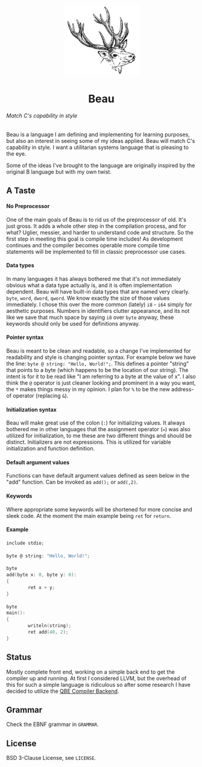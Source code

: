 <div align="center">
        <img src="head.png" width="200">
        <h1>Beau</h1>
</div>

###### Match C's capability in style

Beau is a language I am defining and implementing for learning purposes,
but also an interest in seeing some of my ideas applied. Beau will match C's
capability in style. I want a utilitarian systems language that is pleasing to
the eye.

Some of the ideas I've brought to the language are originally inspired by the
original B language but with my own twist. 

## A Taste

#### No Preprocessor
One of the main goals of Beau is to rid us of the preprocessor of old. It's just
gross. It adds a whole other step in the compilation process, and for what?
Uglier, messier, and harder to understand code and structure. So the first step
in meeting this goal is compile time includes! As development continues and the
compiler becomes operable more compile time statements will be implemented to
fill in classic preprocessor use cases.

#### Data types
In many languages it has always bothered me that it's not immediately obvious
what a data type actually is, and it is often implementation dependent. Beau
will have built-in data types that are named very clearly. `byte`, `word`,
`dword`, `qword`. We know exactly the size of those values immediately. I chose
this over the more common (lately) `i8` - `i64` simply for aesthetic purposes.
Numbers in identifiers clutter appearance, and its not like we save that much
space by saying `i8` over `byte` anyway, these keywords should only be used for
definitions anyway.

#### Pointer syntax
Beau is meant to be clean and readable, so a change I've implemented for
readability and style is changing pointer syntax. For example below we have the
line: `byte @ string: "Hello, World!";`. This defines a pointer "string" that
points to a byte (which happens to be the location of our string). The intent
is for it to be read like "I am referring to a byte at the value of x". I also
think the `@` operator is just cleaner looking and prominent in a way you want,
the `*` makes things messy in my opinion. I plan for `%` to be the new address-
of operator (replacing `&`).

#### Initialization syntax
Beau will make great use of the colon (`:`) for initializing values. It always
bothered me in other languages that the assignment operator (`=`) was also
utilized for initialization, to me these are two different things and should
be distinct. Initializers are not expressions. This is utilized for variable
initialization and function definition.

#### Default argument values
Functions can have default argument values defined as seen below in the "add"
function. Can be invoked as `add();` or `add(,2)`.

#### Keywords
Where appropriate some keywords will be shortened for more concise and sleek
code. At the moment the main example being `ret` for `return`.

#### Example

```C
include stdio;

byte @ string: "Hello, World!";

byte
add(byte x: 0, byte y: 0):
{
        ret x + y;
}

byte
main():
{
        writeln(string);
        ret add(40, 2);
}
```

## Status

Mostly complete front end, working on a simple back end to get the compiler up
and running. At first I considered LLVM, but the overhead of this for such a
simple language is ridiculous so after some research I have decided to utilize
the [QBE Compiler Backend](https://c9x.me/compile/).

## Grammar

Check the EBNF grammar in `GRAMMAR`.

## License

BSD 3-Clause License, see `LICENSE`.